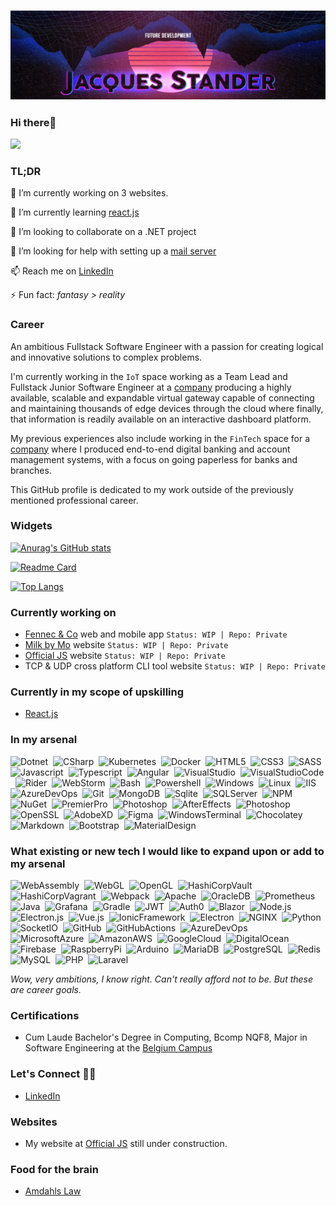 ### ![officialjs-github-profile-header](.\officialjs-github-profile-header-1080p.png)

### Hi there🤟

![](C:\officialjs\officialjs\night-coding.gif)

### TL;DR

🔭 I’m currently working on 3 websites.

🌱 I’m currently learning [react.js](https://reactjs.org/)

👯 I’m looking to collaborate on a .NET project

🤔 I’m looking for help with setting up a [mail server](https://hub.docker.com/r/mailserver/docker-mailserver/)

📫 Reach me on [LinkedIn](https://www.linkedin.com/in/jacques-stander/)

⚡ Fun fact: *fantasy > reality*

### Career

An ambitious Fullstack Software Engineer with a passion for creating logical and innovative solutions to complex problems.

I'm currently working in the `IoT` space working as a Team Lead and Fullstack Junior Software Engineer at a [company](https://www.iotnxt.com/) producing a highly available, scalable and expandable virtual gateway capable of connecting and maintaining thousands of edge devices through the cloud where finally, that information is readily available on an interactive dashboard platform.

My previous experiences also include working in the `FinTech` space for a [company](https://corporate.sybrin.com/) where I produced end-to-end digital banking and account management systems, with a focus on going paperless for banks and branches.

This GitHub profile is dedicated to my work outside of the previously mentioned professional career.

### Widgets

[![Anurag's GitHub stats](https://github-readme-stats.vercel.app/api?username=officialjs)](https://github.com/anuraghazra/github-readme-stats)

[![Readme Card](https://github-readme-stats.vercel.app/api/pin/?username=officialjs&repo=officialjs)](https://github.com/anuraghazra/github-readme-stats)

[![Top Langs](https://github-readme-stats.vercel.app/api/top-langs/?username=officialjs&layout=compact)](https://github.com/anuraghazra/github-readme-stats)

### Currently working on

* [Fennec & Co](https://fennecandco.co.za) web and mobile app `Status: WIP | Repo: Private`
* [Milk by Mo](https://milkbymo.co.za) website `Status: WIP | Repo: Private`
* [Official JS](https://officialjs.co.za) website `Status: WIP | Repo: Private`
* TCP & UDP cross platform CLI tool website `Status: WIP | Repo: Private`

### Currently in my scope of upskilling

* [React.js](https://reactjs.org/)

### In my arsenal

![Dotnet](https://img.shields.io/badge/-Dotnet-05122A?style=flat&logo=dotnet)&nbsp;
![CSharp](https://img.shields.io/badge/-CSharp-05122A?style=flat&logo=csharp)&nbsp;
![Kubernetes](https://img.shields.io/badge/-Kubernetes-05122A?style=flat&logo=kubernetes)&nbsp;
![Docker](https://img.shields.io/badge/-Docker-05122A?style=flat&logo=docker)&nbsp;
![HTML5](https://img.shields.io/badge/-HTML5-05122A?style=flat&logo=html5)&nbsp;
![CSS3](https://img.shields.io/badge/-CSS3-05122A?style=flat&logo=css3)&nbsp;
![SASS](https://img.shields.io/badge/-SASS-05122A?style=flat&logo=sass)&nbsp;
![Javascript](https://img.shields.io/badge/-Javascript-05122A?style=flat&logo=javascript)&nbsp;
![Typescript](https://img.shields.io/badge/-Typescript-05122A?style=flat&logo=typescript)&nbsp;
![Angular](https://img.shields.io/badge/-Angular-05122A?style=flat&logo=angular)&nbsp;
![VisualStudio](https://img.shields.io/badge/-VisualStudio-05122A?style=flat&logo=visualstudio)&nbsp;
![VisualStudioCode](https://img.shields.io/badge/-VisualStudioCode-05122A?style=flat&logo=visualstudiocode)&nbsp;
![Rider](https://img.shields.io/badge/-Rider-05122A?style=flat&logo=rider)&nbsp;
![WebStorm](https://img.shields.io/badge/-WebStorm-05122A?style=flat&logo=webstorm)&nbsp;
![Bash](https://img.shields.io/badge/-Bash-05122A?style=flat&logo=bash)&nbsp;
![Powershell](https://img.shields.io/badge/-Powershell-05122A?style=flat&logo=powershell)&nbsp;
![Windows](https://img.shields.io/badge/-Windows-05122A?style=flat&logo=windows)&nbsp;
![Linux](https://img.shields.io/badge/-Linux-05122A?style=flat&logo=linux)&nbsp;
![IIS](https://img.shields.io/badge/-IIS-05122A?style=flat&logo=iis)&nbsp;
![AzureDevOps](https://img.shields.io/badge/-AzureDevOps-05122A?style=flat&logo=azuredevops)&nbsp;
![Git](https://img.shields.io/badge/-Git-05122A?style=flat&logo=git)&nbsp;
![MongoDB](https://img.shields.io/badge/-MongoDB-05122A?style=flat&logo=mongodb)&nbsp;
![Sqlite](https://img.shields.io/badge/-Sqlite-05122A?style=flat&logo=sqlite)&nbsp;
![SQLServer](https://img.shields.io/badge/-SQLServer-05122A?style=flat&logo=sqlserver)&nbsp;
![NPM](https://img.shields.io/badge/-NPM-05122A?style=flat&logo=npm)&nbsp;
![NuGet](https://img.shields.io/badge/-NuGet-05122A?style=flat&logo=nuget)&nbsp;
![PremierPro](https://img.shields.io/badge/-PremierPro-05122A?style=flat&logo=adobepremierepro)&nbsp;
![Photoshop](https://img.shields.io/badge/-Photoshop-05122A?style=flat&logo=photoshop)&nbsp;
![AfterEffects](https://img.shields.io/badge/-AfterEffects-05122A?style=flat&logo=adobeaftereffects)&nbsp;
![Photoshop](https://img.shields.io/badge/-Photoshop-05122A?style=flat&logo=adobephotoshop)&nbsp;
![OpenSSL](https://img.shields.io/badge/-OpenSSL-05122A?style=flat&logo=openssl)&nbsp;
![AdobeXD](https://img.shields.io/badge/-AdobeXD-05122A?style=flat&logo=adobexd)&nbsp;
![Figma](https://img.shields.io/badge/-Figma-05122A?style=flat&logo=figma)&nbsp;
![WindowsTerminal](https://img.shields.io/badge/-WindowsTerminal-05122A?style=flat&logo=windowsterminal)&nbsp;
![Chocolatey](https://img.shields.io/badge/-Chocolatey-05122A?style=flat&logo=chocolatey)&nbsp;
![Markdown](https://img.shields.io/badge/-Markdown-05122A?style=flat&logo=markdown)&nbsp;
![Bootstrap](https://img.shields.io/badge/-Bootstrap-05122A?style=flat&logo=bootstrap)&nbsp;
![MaterialDesign](https://img.shields.io/badge/-MaterialDesign-05122A?style=flat&logo=materialdesign)&nbsp;

### What existing or new tech I would like to expand upon or add to my arsenal

![WebAssembly](https://img.shields.io/badge/-WebAssembly-05122A?style=flat&logo=webassembly)&nbsp;
![WebGL](https://img.shields.io/badge/-WebGL-05122A?style=flat&logo=webgl)&nbsp;
![OpenGL](https://img.shields.io/badge/-OpenGL-05122A?style=flat&logo=opengl)&nbsp;
![HashiCorpVault](https://img.shields.io/badge/-HashiCorpVault-05122A?style=flat&logo=vault)&nbsp;
![HashiCorpVagrant](https://img.shields.io/badge/-HashiCorpVagrant-05122A?style=flat&logo=vagrant)&nbsp;
![Webpack](https://img.shields.io/badge/-Webpack-05122A?style=flat&logo=webpack)&nbsp;
![Apache](https://img.shields.io/badge/-Apache-05122A?style=flat&logo=apache)&nbsp;
![OracleDB](https://img.shields.io/badge/-OracleDB-05122A?style=flat&logo=oracle)&nbsp;
![Prometheus](https://img.shields.io/badge/-Prometheus-05122A?style=flat&logo=prometheus)&nbsp;
![Java](https://img.shields.io/badge/-Java-05122A?style=flat&logo=java)&nbsp;
![Grafana](https://img.shields.io/badge/-Grafana-05122A?style=flat&logo=grafana)&nbsp;
![Gradle](https://img.shields.io/badge/-Gradle-05122A?style=flat&logo=gradle)&nbsp;
![JWT](https://img.shields.io/badge/-JWT-05122A?style=flat&logo=jsonwebtokens)&nbsp;
![Auth0](https://img.shields.io/badge/-Auth0-05122A?style=flat&logo=auth0)&nbsp;
![Blazor](https://img.shields.io/badge/-Blazor-05122A?style=flat&logo=blazor)&nbsp;
![Node.js](https://img.shields.io/badge/-Node.js-05122A?style=flat&logo=nodedotjs)&nbsp;
![Electron.js](https://img.shields.io/badge/-Electron.js-05122A?style=flat&logo=electron)&nbsp;
![Vue.js](https://img.shields.io/badge/-Vue.js-05122A?style=flat&logo=vuedotjs)&nbsp;
![IonicFramework](https://img.shields.io/badge/-IonicFramework-05122A?style=flat&logo=ionic)&nbsp;
![Electron](https://img.shields.io/badge/-Electron-05122A?style=flat&logo=electron)&nbsp;
![NGINX](https://img.shields.io/badge/-NGINX-05122A?style=flat&logo=nginx)&nbsp;
![Python](https://img.shields.io/badge/-Python-05122A?style=flat&logo=python)&nbsp;
![SocketIO](https://img.shields.io/badge/-SocketIO-05122A?style=flat&logo=socketdotio)&nbsp;
![GitHub](https://img.shields.io/badge/-GitHub-05122A?style=flat&logo=github)&nbsp;
![GitHubActions](https://img.shields.io/badge/-GitHubActions-05122A?style=flat&logo=githubactions)&nbsp;
![AzureDevOps](https://img.shields.io/badge/-AzureDevOps-05122A?style=flat&logo=nginx)&nbsp;
![MicrosoftAzure](https://img.shields.io/badge/-MicrosoftAzure-05122A?style=flat&logo=microsoftazure)&nbsp;
![AmazonAWS](https://img.shields.io/badge/-AmazonAWS-05122A?style=flat&logo=amazonaws)&nbsp;
![GoogleCloud](https://img.shields.io/badge/-GoogleCloud-05122A?style=flat&logo=googlecloud)&nbsp;
![DigitalOcean](https://img.shields.io/badge/-DigitalOcean-05122A?style=flat&logo=digitalocean)&nbsp;
![Firebase](https://img.shields.io/badge/-Firebase-05122A?style=flat&logo=firebase)&nbsp;
![RaspberryPi](https://img.shields.io/badge/-RaspberryPi-05122A?style=flat&logo=raspberrypi)&nbsp;
![Arduino](https://img.shields.io/badge/-RaspberryPi-05122A?style=flat&logo=arduino)&nbsp;
![MariaDB](https://img.shields.io/badge/-MariaDB-05122A?style=flat&logo=mariadb)&nbsp;
![PostgreSQL](https://img.shields.io/badge/-PostgreSQL-05122A?style=flat&logo=postgresql)&nbsp;
![Redis](https://img.shields.io/badge/-Redis-05122A?style=flat&logo=redis)&nbsp;
![MySQL](https://img.shields.io/badge/-MySQL-05122A?style=flat&logo=mysql)&nbsp;
![PHP](https://img.shields.io/badge/-PHP-05122A?style=flat&logo=php)&nbsp;
![Laravel](https://img.shields.io/badge/-Laravel-05122A?style=flat&logo=laravel)&nbsp;

*Wow, very ambitions, I know right. Can't really afford not to be. But these are career goals.*

### Certifications

* Cum Laude Bachelor's Degree in Computing, Bcomp NQF8, Major in Software Engineering at the [Belgium Campus](https://www.belgiumcampus.ac.za/)

### Let's Connect 🤜🤛

* [LinkedIn](https://www.linkedin.com/in/jacques-stander/)

### Websites

* My website at [Official JS](https://officialjs.co.za/) still under construction.

### Food for the brain

* [Amdahls Law](https://whatis.techtarget.com/definition/Amdahls-law)
